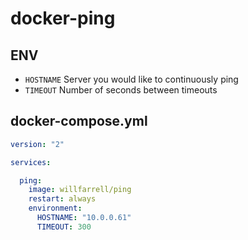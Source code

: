 # docker-ping

## ENV
- `HOSTNAME` Server you would like to continuously ping
- `TIMEOUT` Number of seconds between timeouts

## docker-compose.yml
```yml
version: "2"

services:

  ping:
    image: willfarrell/ping
    restart: always
    environment:
      HOSTNAME: "10.0.0.61"
      TIMEOUT: 300
```